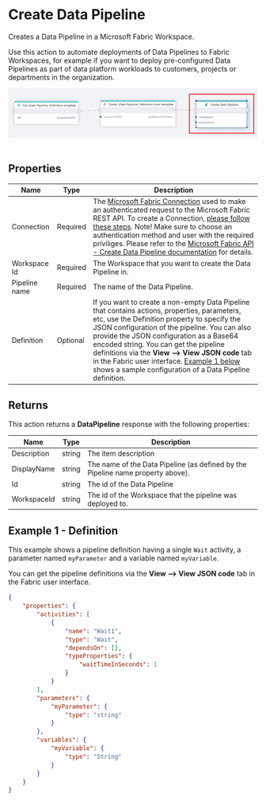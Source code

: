 # Create Data Pipeline

Creates a Data Pipeline in a Microsoft Fabric Workspace.  

Use this action to automate deployments of Data Pipelines to Fabric Workspaces, for example if you want to deploy pre-configured Data Pipelines as part of data platform workloads to customers, projects or departments in the organization.

![img](/images/flow/microsoft-fabric-create-data-pipeline.png)  
<br/>

## Properties
| Name          | Type     | Description                             |
|---------------|----------|-----------------------------------------|
| Connection    | Required | The [Microsoft Fabric Connection](./microsoft-fabric-connection.md) used to make an authenticated request to the Microsoft Fabric REST API. To create a Connection, [please follow these steps](./microsoft-fabric-connection.md). Note! Make sure to choose an authentication method and user with the required priviliges. Please refer to the [Microsoft Fabric API - Create Data Pipeline documentation](https://learn.microsoft.com/en-us/rest/api/fabric/datapipeline/items/create-data-pipeline) for details. |
| Workspace Id  | Required | The Workspace that you want to create the Data Pipeline in. |
| Pipeline name | Required | The name of the Data Pipeline.           |
| Definition    | Optional | If you want to create a non-empty Data Pipeline that contains actions, properties, parameters, etc, use the Definition property to specify the JSON configuration of the pipeline. You can also provide the JSON configuration as a Base64 encoded string. You can get the pipeline definitions via the **View --> View JSON code** tab in the Fabric user interface. [Example 1 below](#example-1---definition) shows a sample configuration of a Data Pipeline definition. |

## Returns
This action returns a **DataPipeline** response with the following properties:

| Name          | Type      | Description                           |
|---------------|-----------|---------------------------------------|
| Description   | string    | The item description                  |
| DisplayName   | string    | The name of the Data Pipeline (as defined by the Pipeline name property above). |
| Id            | string    | The id of the Data Pipeline           |
| WorkspaceId   | string    | The id of the Workspace that the pipeline was deployed to. |

## Example 1 - Definition

This example shows a pipeline definition having a single `Wait` activity, a parameter named `myParameter` and a variable named `myVariable`.

You can get the pipeline definitions via the **View --> View JSON code** tab in the Fabric user interface.

```json
{    
    "properties": {
        "activities": [
            {
                "name": "Wait1",
                "type": "Wait",
                "dependsOn": [],
                "typeProperties": {
                    "waitTimeInSeconds": 1
                }
            }
        ],
        "parameters": {
            "myParameter": {
                "type": "string"
            }
        },
        "variables": {
            "myVariable": {
                "type": "String"
            }
        }        
    }
}
```
